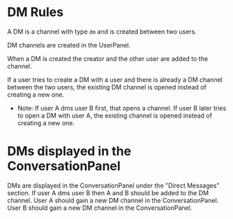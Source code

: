 # DM Rules

A DM is a channel with type `dm` and is created between two users.

DM channels are created in the UserPanel.

When a DM is created the creator and the other user are added to the channel.

If a user tries to create a DM with a user and there is already a DM channel between the two users, the existing DM channel is opened instead of creating a new one.
* Note: If user A dms user B first, that opens a channel.  If user B later tries to open a DM with user A, the existing channel is opened instead of creating a new one.


# DMs displayed in the ConversationPanel

DMs are displayed in the ConversationPanel under the "Direct Messages" section.  If user A dms user B then A and B should be added to the DM channel.  User A should gain a new DM channel in the ConversationPanel.  User B should gain a new DM channel in the ConversationPanel.